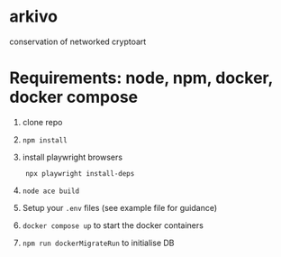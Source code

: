 # arkivo
conservation of networked cryptoart

# Requirements: node, npm, docker, docker compose


1. clone repo

2. `npm install`

3. install playwright browsers

``` npx playwright install
    npx playwright install-deps
```

4. `node ace build`

5. Setup your `.env` files (see example file for guidance)

6. `docker compose up` to start the docker containers

7. `npm run dockerMigrateRun` to initialise DB